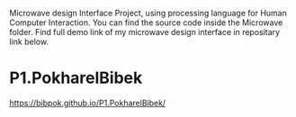 Microwave design Interface Project, using processing language for Human Computer Interaction.
You can find the source code inside the Microwave folder.
Find full demo link of my microwave design interface in repositary link below.
# P1.PokharelBibek
 https://bibpok.github.io/P1.PokharelBibek/
